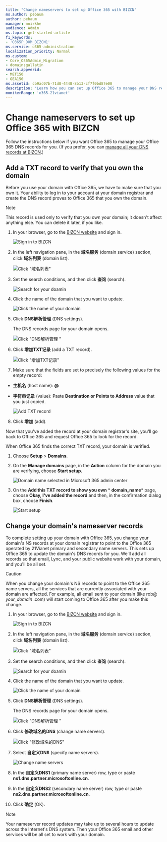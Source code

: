 ```yaml
---
title: "Change nameservers to set up Office 365 with BIZCN"
ms.author: pebaum
author: pebaum
manager: mnirkhe
audience: Admin
ms.topic: get-started-article
f1_keywords:
- 'O365P_DOM_BIZCN1'
ms.service: o365-administration
localization_priority: Normal
ms.custom:
- Core_O365Admin_Migration
- domainsgallatin
search.appverid:
- MET150
- GEA150
ms.assetid: cb9ac07b-71d8-4448-8b13-cf7f0bd87e00
description: "Learn how you can set up Office 365 to manage your DNS records, when BIZCN is the DNS hosting provider."
monikerRange: 'o365-21vianet'
---
```


# Change nameservers to set up Office 365 with BIZCN

Follow the instructions below if you want Office 365 to manage your Office 365 DNS records for you. (If you prefer, you can [manage all your DNS records at BIZCN](create-dns-records-at-bizcn.md).)

    
## Add a TXT record to verify that you own the domain
<a name="BKMK_add_a_record"> </a>

Before you use your domain with Office 365, we have to make sure that you own it. Your ability to log in to your account at your domain registrar and create the DNS record proves to Office 365 that you own the domain.
  
> [!NOTE]
> This record is used only to verify that you own your domain; it doesn't affect anything else. You can delete it later, if you like. 
  
1. In your browser, go to the [BIZCN website](https://www.bizcn.com) and sign in. 
    
    ![Sign in to BIZCN](../media/6fa4422d-8220-401c-a529-39de15d230ef.png)
  
2. In the left navigation pane, in the **域名服务** (domain service) section, click **域名列表** (domain list). 
    
    ![Click "域名列表"](../media/c087367c-fc85-4689-809c-90c0947fabfb.png)
  
3. Set the search conditions, and then click **查询** (search). 
    
    ![Search for your doamin](../media/d0d22c7e-d619-401c-b6ef-4183820e72fa.png)
  
4. Click the name of the domain that you want to update.
    
    ![Click the name of your domain](../media/378482f2-4d75-4790-b10c-9ad429a59d60.png)
  
5. Click **DNS解析管理** (DNS settings). 
    
    The DNS records page for your domain opens.
    
    ![Click "DNS解析管理 "](../media/ca896bc3-67a4-41b3-ac7f-1d930af77ca0.png)
  
6. Click **增加TXT记录** (add a TXT record). 
    
    ![Click "增加TXT记录"](../media/2d797e07-dff8-46ee-b63d-48680c18e18b.png)
  
7. Make sure that the fields are set to precisely the following values for the empty record:
    
  - **主机名** (host name): **@**
    
  - **字符串记录** (value): Paste **Destination or Points to Address** value that you just copied. 
    
    ![Add TXT record](../media/5999218d-4d02-41ea-b0df-ab5f7059f0e3.png)
  
8. Click **增加** (add). 
    
Now that you've added the record at your domain registrar's site, you'll go back to Office 365 and request Office 365 to look for the record.
  
When Office 365 finds the correct TXT record, your domain is verified.
  
1. Choose **Setup** \> **Domains**.
    
2. On the **Manage domains** page, in the **Action** column for the domain you are verifying, choose **Start setup**.
    
    ![Domain name selected in Microsoft 365 admin center](../media/c61204f1-a025-448b-a2a1-c4d7abee7a06.png)
  
3. On the **Add this TXT record to show you own** * **domain_name*** page, choose **Okay, I've added the record** and then, in the confirmation dialog box, choose **Finish**.
    
    ![Start setup](../media/5f6578af-ae32-49e8-b283-ec2d080420da.png)
  
## Change your domain's nameserver records
<a name="BKMK_change_your_domain_s_1"> </a>

To complete setting up your domain with Office 365, you change your domain's NS records at your domain registrar to point to the Office 365 operated by 21Vianet primary and secondary name servers. This sets up Office 365 to update the domain's DNS records for you. We'll add all records so that email, Lync, and your public website work with your domain, and you'll be all set.
  
> [!CAUTION]
> When you change your domain's NS records to point to the Office 365 name servers, all the services that are currently associated with your domain are affected. For example, all email sent to your domain (like rob@ *your_domain*  .com) will start coming to Office 365 after you make this change. 
  
1. In your browser, go to the [BIZCN website](https://www.bizcn.com) and sign in. 
    
    ![Sign in to BIZCN](../media/6fa4422d-8220-401c-a529-39de15d230ef.png)
  
2. In the left navigation pane, in the **域名服务** (domain service) section, click **域名列表** (domain list). 
    
    ![Click "域名列表"](../media/c087367c-fc85-4689-809c-90c0947fabfb.png)
  
3. Set the search conditions, and then click **查询** (search). 
    
    ![Search for your doamin](../media/d0d22c7e-d619-401c-b6ef-4183820e72fa.png)
  
4. Click the name of the domain that you want to update.
    
    ![Click the name of your domain](../media/378482f2-4d75-4790-b10c-9ad429a59d60.png)
  
5. Click **DNS解析管理** (DNS settings). 
    
    The DNS records page for your domain opens.
    
    ![Click "DNS解析管理 "](../media/ca896bc3-67a4-41b3-ac7f-1d930af77ca0.png)
  
6. Click **修改域名的DNS** (change name servers). 
    
    ![Click "修改域名的DNS"](../media/82ac70b1-dd5d-4c1e-8de5-748aef096381.png)
  
7. Select **自定义DNS** (specify name servers). 
    
    ![Change name servers](../media/eb0f5386-0396-418c-ab29-53e2863b484c.png)
  
8. In the **自定义DNS1** (primary name server) row, type or paste **ns1.dns.partner.microsoftonline.cn**. 
    
9. In the **自定义DNS2** (secondary name server) row, type or paste **ns2.dns.partner.microsoftonline.cn**. 
    
10. Click **确定** (OK). 
    
> [!NOTE]
> Your nameserver record updates may take up to several hours to update across the Internet's DNS system. Then your Office 365 email and other services will be all set to work with your domain. 
  

